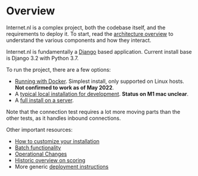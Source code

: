 # Overview

Internet.nl is a complex project, both the codebase itself, and the
requirements to deploy it.
To start, read the [architecture overview](architecture.md) to understand the
various components and how they interact.

Internet.nl is fundamentally a [Django](https://www.djangoproject.com/)
based application. Current install base is Django 3.2 with Python 3.7.

To run the project, there are a few options:

* [Running with Docker](https://github.com/internetstandards/Internet.nl/blob/main/docker/README.md).
  Simplest install, only supported on Linux hosts.
  **Not confirmed to work as of May 2022**.
* A [typical local installation for development](development.md).
  **Status on M1 mac unclear**.
* A [full install on a server](Installation.md).

Note that the connection test requires a lot more moving parts than the other
tests, as it handles inbound connections.

Other important resources:

* [How to customize your installation](Customize.md)
* [Batch functionality](Batch.md)
* [Operational Changes](Operational%20Changes.md)
* [Historic overview on scoring](scores.md)
* More generic [deployment instructions](/Deployment.md)
